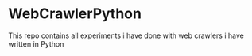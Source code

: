 WebCrawlerPython
================

This repo contains all experiments i have done with web crawlers i have written in Python
